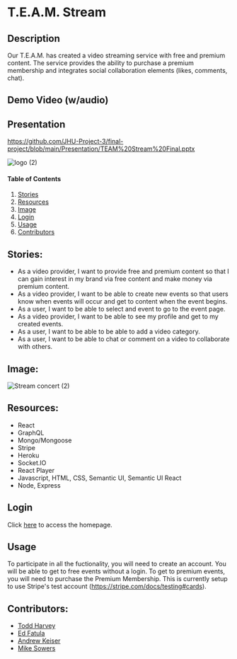 # T.E.A.M. Stream

## Description
Our T.E.A.M. has created a video streaming service with free and premium content.  The service provides the ability to purchase a premium membership and integrates social collaboration elements (likes, comments, chat).

## Demo Video (w/audio)
<enter link>

## Presentation
https://github.com/JHU-Project-3/final-project/blob/main/Presentation/TEAM%20Stream%20Final.pptx
  
![logo (2)](https://user-images.githubusercontent.com/80861572/139608105-2bd7cf0a-826f-447d-8f48-60c9ba44bd02.png)


#### Table of Contents
1. [Stories](#stories)
2. [Resources](#resources)
3. [Image](#image)
4. [Login](#login)
5. [Usage](#usage)
6. [Contributors](#contributors)

## Stories:
- As a video provider, I want to provide free and premium content so that I can gain interest in my brand via free content and make money via premium content.
- As a video provider, I want to be able to create new events so that users know when events will occur and get to content when the event begins.
- As a user, I want to be able to select and event to go to the event page.
- As a video provider, I want to be able to see my profile and get to my created events.
- As a user, I want to be able to be able to add a video category.
- As a user, I want to be able to chat or comment on a video to collaborate with others.

## Image:
![Stream concert (2)](https://user-images.githubusercontent.com/80861572/139608039-f383cd64-795d-416f-a89a-868cc83f0918.png)

## Resources:
- React
- GraphQL
- Mongo/Mongoose
- Stripe
- Heroku
- Socket.IO
- React Player
- Javascript, HTML, CSS, Semantic UI, Semantic UI React
- Node, Express

## Login
Click [here](https://t-e-a-m-stream.herokuapp.com/) to access the homepage.

## Usage
To participate in all the fuctionality, you will need to create an account.  You will be able to get to free events without a login.  To get to premium events, you will need to purchase the Premium Membership.  This is currently setup to use Stripe's test account (https://stripe.com/docs/testing#cards).

## Contributors:
* [Todd Harvey](https://github.com/tharveyster) 
* [Ed Fatula](https://github.com/shooters00)
* [Andrew Keiser](https://github.com/webdev410) 
* [Mike Sowers](https://github.com/msowers72) 

